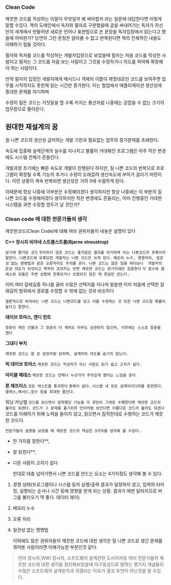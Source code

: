 ### Clean Code

깨끗한 코드를 작성하는
이말이 무엇일까 왜 써야할까 라는 질문에
대답한다면 이렇게 말할 수있다. 책의 도메인에서 독자와 필자로 구분했을때
글을 써내려가는 독자가 자신만의 세계에서 만들어낸 새로운 언어나 표현법으로 쓴 문장을
독자입장에서 읽는다고 했을때 어떠한가? 당연히 그런 문장은 알아볼 수 없고 반복된다면 책의 전체적인 내용도 이해하기 힘들 것이다.

필자와 독자를 코드를 작성하는 개발자입장으로 보았을때 필자는 처음 코드를 작성한 사람이고
필자는 그 코드를 처음 보는 사람이고 그것을 수정하거나 의도를 파악해 확장해야 하는 사람이다.

만약 필자의 입장인 개발자에게 메서드나 객체의 이름이 제멋대로인 코드를 보여주면
업무를 시작하지도 못한채 읽는 시간만 증가한다. 이는 협업에서 애플리케이션 생산성에 중대한 문제를 야기하며

수정이 힘든 코드는 거짓말을 할 수록 커지는 풍선처럼 나중에는 걷잡을 수 없는 크기의 업무량으로 돌아온다.

## 원대한 재설계의 꿈

질 나쁜 코드의 생산성 급저하는 개발 기한과 필요없는 업무의 증가문제를 초래한다.

속도에 집중해 설계단계의 실수를 지나치고 볼륨이 거대해진 프로그램은 아주 작은 변경에도 시스템 전체가 흔들린다.

개발과정 초기에는 빠른 속도로 개발이 진행된다 하지만, 질 나쁜 코드의 반복으로 프로그램이 확장될 수록
기능의 추가나 수정이 오래걸려 생산속도에 부하가 걸리기 마련이다. 이런 상황이 계속 반복되면 생산성은 거의 0에 수렴하게 된다.

이때문에 항상 나중에 이부분은 수정해야겠다 생각하지만
항상 나중에는 이 부분의 질 나쁜 코드를 수정해야겠다 생각하지만 작은 변경에도 흔들리는,
이미 진행중인 거대한 시스템을 과연 수정할 엄두가 날 것인가?

### Clean code 에 대한 전문가들의 생각

깨끗한코드(Clean Code)에 대해 여러 권위자들이 내놓은 설명이 있다

**C++ 창시자 비야네 스트롭스트룹(Bjarne stroustrup)**

`보기에 즐거운 코드`
`우아하지 않은 코드는 좋지않은 결과를 야기하며 이는 나쁜코드의 유혹이라 말한다.`
`나쁜코드에 유혹당한 개발자는 나쁜 코드만 쓰게 된다.`
`메모리 누수, 경쟁처리, 일관성 없는 명명법과 같은 오류처리도 주의를 준다.`
`나쁜 코드는 많은 일을 하다보니  개발자의 온갖 의도가 뒤섞이고 목적이 흐려지는 반면
깨끗한 코드는 한가지에만 집중한다`
`각 함수와 클래스와 모듈은 주변 상황에 현혹되거나 오염되지 않은 채 한길만 걷는다.`

이미 여러 갈래길중 하나를 골라 수많은 선택지를 지나쳐 왔을땐
이미 처음에 선택한 갈래길의 범위에서 경로를 수정할 수 밖에 없는 것과 비슷하다

    결론적으로 비야네는 나쁜 코드는 나쁜코드를 낳고 이를 수정하는 것 또한 나쁜 코드일 확률이 높다고 말한다.

**데이브 토마스, 앤디 헌트**

`창문이 깨진 건물과 그 창문이 더 깨져도 아무도 상관하지 않으며,
이후에는 스스로 창문을 깬다`

**그대디 부치**

`깨끗한 코드는 잘 쓴 문장처럼 읽히며, 설계자의 의도를 숨기지 않는다.`

**빅 데이브 토마스**
`깨끗한 코드는 작성자가 아닌 사람도 읽기 쉽고 고치기 쉽다.`

**마이클 페데스**
`깨끗한 코드는 언제나 누군가가 주의깊게 짰다는 느낌을 준다`

**론 제프리스**
`모든 테스트를 통과한다`
`중복이 없다.`
`시스템 내 모든 설계아이디어를 표현한다.`
`클래스,메서드,함수 등을 최대한 줄인다.`

워닝 커닝햄
`코드를 읽으면서 짐작했던 기능을 각 루틴이 그대로 수행한다면 깨끗한 코드라 불러도 되겠다.`
`코드가 그 문제를 풀기위한 언어처럼 보인다면 아름다운 코드라 불러도 되겠다`
코드를 이해하기 위해 노력을 들이지 않고, 읽으면서 짐작한대로 수행하는 코드가 깨끗한 코드다.

    전문가들의 설명을 보았을 때 깨끗한 코드의 핵심은 3가지를 생각해 볼 수있다.
 
- 한 가지를 잘한다**,
- 잘 읽힌다**,
- 다른 사람이 고치기 쉽다



    반대로 대충 넘어가면서 나쁜 코드를 만드는 요소는 4가지정도 생각해 볼 수 있다.

1. 경쟁 상태(프로그램이나 시스템 등의 실행/출력 결과가 일정하지 않고, 입력의 타이밍, 실행되는 순서나 시간 등에 영향을 받게 되는 상황. 결과가 매번 달라지므로 버그를 불러오기 딱 좋다. 데이터 레이)
2. 메모리 누수
3. 오류 처리
4. 일관성 없는 명명법

    이외에도 많은 권위자들의 깨끗한 코드에 대한 생각은
    질 나쁜 코드로 생긴 문제를 겪어본 사람이라면 이해가능한 부분인것 같다.

>언어 창시자,WIKI 창시자, 소프트웨어 설계관련 도서저자등 여러 전문가들의
깨끗한 코드에 대한 생각을 정리해보았을때 이구동성으로 말하는 몇가지 개념들이
수많은 소프트웨어 설계원칙과 귀결되는 이유가 결코 우연이 아닌것을 알 수있다.
